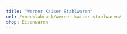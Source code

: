 ```yaml
---
title: "Werner Kaiser Stahlwaren"
url: /voecklabruck/werner-kaiser-stahlwaren/
shop: Eisenwaren
---
```

